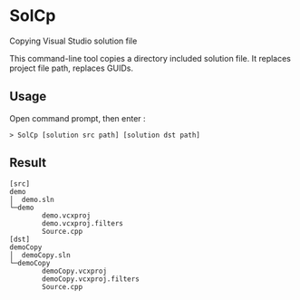 # SolCp
Copying Visual Studio solution file

This command-line tool copies a directory included solution file. 
It replaces project file path, replaces GUIDs.

## Usage
Open command prompt, then enter :

    > SolCp [solution src path] [solution dst path]

## Result
    [src]
    demo
    │  demo.sln
    └─demo
            demo.vcxproj
            demo.vcxproj.filters
            Source.cpp
    [dst]
    demoCopy
    │  demoCopy.sln
    └─demoCopy
            demoCopy.vcxproj
            demoCopy.vcxproj.filters
            Source.cpp

